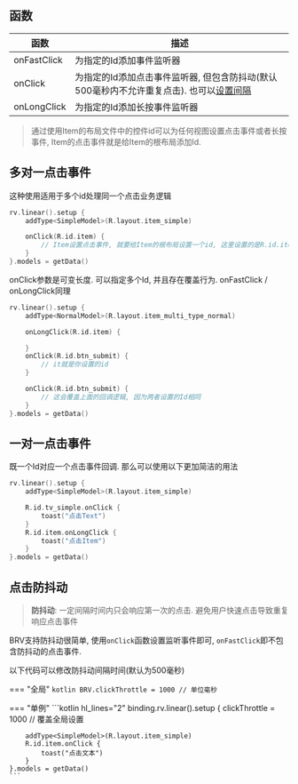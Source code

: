 ## 函数

| 函数 | 描述 |
|-|-|
| onFastClick | 为指定的Id添加事件监听器 |
| onClick | 为指定的Id添加点击事件监听器, 但包含防抖动(默认500毫秒内不允许重复点击). 也可以[设置间隔](#_4) |
| onLongClick | 为指定的Id添加长按事件监听器 |

> 通过使用Item的布局文件中的控件id可以为任何视图设置点击事件或者长按事件, Item的点击事件就是给Item的根布局添加Id.

## 多对一点击事件

这种使用适用于多个id处理同一个点击业务逻辑

```kotlin
rv.linear().setup {
    addType<SimpleModel>(R.layout.item_simple)

    onClick(R.id.item) {
        // Item设置点击事件, 就要给Item的根布局设置一个id, 这里设置的是R.id.item
    }
}.models = getData()
```

onClick参数是可变长度. 可以指定多个Id, 并且存在覆盖行为.  onFastClick / onLongClick同理

```kotlin
rv.linear().setup {
    addType<NormalModel>(R.layout.item_multi_type_normal)

    onLongClick(R.id.item) {

    }
    onClick(R.id.btn_submit) {
        // it就是你设置的id
    }

    onClick(R.id.btn_submit) {
        // 这会覆盖上面的回调逻辑, 因为两者设置的Id相同
    }
}.models = getData()
```

## 一对一点击事件

既一个Id对应一个点击事件回调. 那么可以使用以下更加简洁的用法

```kotlin
rv.linear().setup {
    addType<SimpleModel>(R.layout.item_simple)

    R.id.tv_simple.onClick {
        toast("点击Text")
    }
    R.id.item.onLongClick {
        toast("点击Item")
    }
}.models = getData()
```

## 点击防抖动

> **防抖动**: 一定间隔时间内只会响应第一次的点击. 避免用户快速点击导致重复响应点击事件

BRV支持防抖动很简单, 使用`onClick`函数设置监听事件即可, `onFastClick`即不包含防抖动的点击事件.

以下代码可以修改防抖动间隔时间(默认为500毫秒)

=== "全局"
    ```kotlin
    BRV.clickThrottle = 1000 // 单位毫秒
    ```

=== "单例"
    ```kotlin hl_lines="2"
    binding.rv.linear().setup {
        clickThrottle = 1000 // 覆盖全局设置

        addType<SimpleModel>(R.layout.item_simple)
        R.id.item.onClick {
            toast("点击文本")
        }
    }.models = getData()
    ```